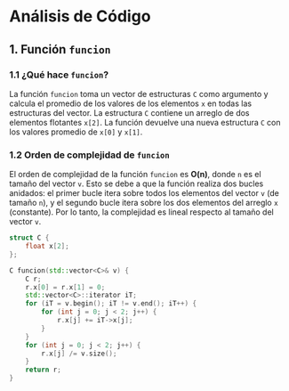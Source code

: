 # Análisis de Código

## 1. Función `funcion`

### 1.1 ¿Qué hace `funcion`?

La función `funcion` toma un vector de estructuras `C` como argumento y calcula el promedio de los valores de los elementos `x` en todas las estructuras del vector. La estructura `C` contiene un arreglo de dos elementos flotantes `x[2]`. La función devuelve una nueva estructura `C` con los valores promedio de `x[0]` y `x[1]`.

### 1.2 Orden de complejidad de `funcion`

El orden de complejidad de la función `funcion` es **O(n)**, donde `n` es el tamaño del vector `v`. Esto se debe a que la función realiza dos bucles anidados: el primer bucle itera sobre todos los elementos del vector `v` (de tamaño `n`), y el segundo bucle itera sobre los dos elementos del arreglo `x` (constante). Por lo tanto, la complejidad es lineal respecto al tamaño del vector `v`.

```cpp
struct C {
    float x[2];
};

C funcion(std::vector<C>& v) {
    C r;
    r.x[0] = r.x[1] = 0;
    std::vector<C>::iterator iT;
    for (iT = v.begin(); iT != v.end(); iT++) {
        for (int j = 0; j < 2; j++) {
            r.x[j] += iT->x[j];
        }
    }
    for (int j = 0; j < 2; j++) {
        r.x[j] /= v.size();
    }
    return r;
}
